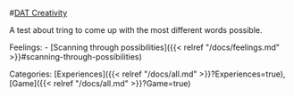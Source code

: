 #[DAT Creativity](https://www.datcreativity.com/)

A test about tring to come up with the most different words possible.

Feelings:   - [Scanning through possibilities]({{< relref "/docs/feelings.md" >}}#scanning-through-possibilities)

Categories: [Experiences]({{< relref "/docs/all.md" >}}?Experiences=true), [Game]({{< relref "/docs/all.md" >}}?Game=true)